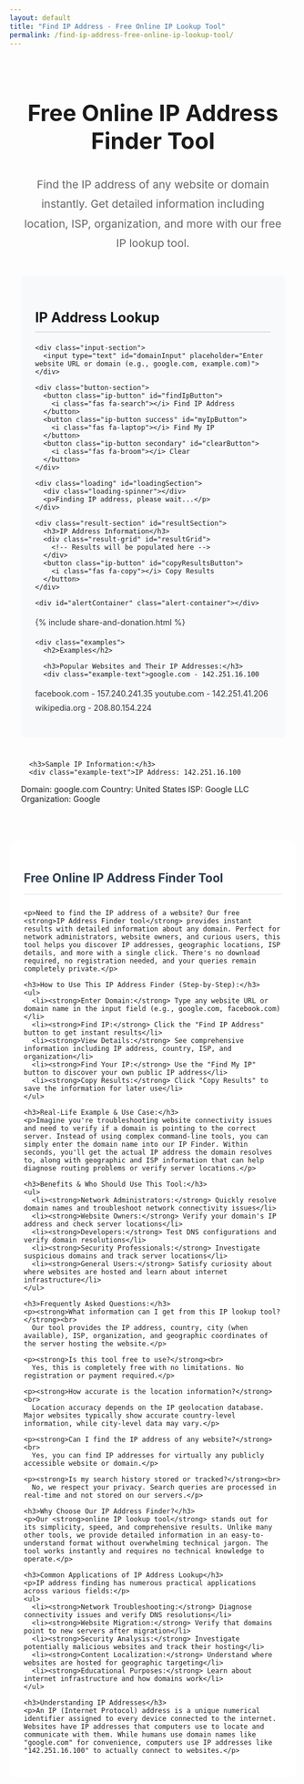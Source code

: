 ```yaml
---
layout: default
title: "Find IP Address - Free Online IP Lookup Tool"
permalink: /find-ip-address-free-online-ip-lookup-tool/
---
```


<meta charset="UTF-8">
<meta name="viewport" content="width=device-width, initial-scale=1.0">

<title>Find IP Address - Free Online IP Lookup Tool</title>

<meta name="description"
  content="Free IP Address Lookup Tool. Instantly find any website or domain IP address with location, ISP, timezone & hosting details. Quick results — no signup needed.">

<meta name="keywords"
  content="find ip address, ip lookup, website ip finder, domain ip checker, ip location lookup, what is my ip, online ip finder, ip details, ip tool, ip tracker">

<meta name="author" content="Paramdip Nath">
<meta name="robots" content="index, follow">

<!-- ✅ Open Graph -->
<meta property="og:type" content="website">
<meta property="og:title" content="Find IP Address & Location Online — Free IP Lookup Tool">
<meta property="og:description" content="Lookup website IPs instantly. Discover IP location, ISP and hosting server details — fast and free.">
<meta property="og:url" content="https://toolesy.com/find-ip-address-free-online-ip-lookup-tool">
<meta property="og:site_name" content="ToolEsy">

<!-- ✅ Twitter Card -->
<meta name="twitter:card" content="summary_large_image">
<meta name="twitter:title" content="Free IP Lookup — Find IP Address & Location">
<meta name="twitter:description" content="Check website or domain IP address with ISP, region, and hosting server details, instantly & free.">


<!-- Font Awesome -->
<link rel="stylesheet" href="https://cdnjs.cloudflare.com/ajax/libs/font-awesome/6.4.0/css/all.min.css">

<style>
  /* IP Address Finder Styles */
  .ip-container {
    padding: 20px;
    max-width: 1200px;
    margin: 0 auto;
  }

  .ip-container h1 {
    color: var(--primary);
    text-align: center;
    margin-bottom: 15px;
    font-size: 2.5rem;
    border-bottom: 3px solid var(--primary);
    padding-bottom: 15px;
  }

  .welcome-message {
    text-align: center;
    font-size: 1.2rem;
    color: #666;
    margin-bottom: 40px;
    line-height: 1.8;
  }

  .ip-section {
    margin-bottom: 40px;
    padding: 25px;
    background: #f8f9fa;
    border-radius: 8px;
    border-left: 4px solid var(--primary);
  }

  .ip-section h2 {
    color: var(--primary);
    margin-bottom: 20px;
    font-size: 1.5rem;
    border-bottom: 2px solid #e0e0e0;
    padding-bottom: 10px;
    display: flex;
    justify-content: space-between;
    align-items: center;
  }

  .ip-section p {
    margin-bottom: 15px;
    line-height: 1.8;
    color: #333;
  }

  .input-section {
    margin: 20px 0;
  }

  .input-section input {
    width: 100%;
    padding: 18px;
    border: 2px solid #e0e6ed;
    border-radius: 10px;
    font-size: 16px;
    margin-bottom: 15px;
    font-family: inherit;
    transition: border-color 0.3s;
  }

  .input-section input:focus {
    outline: none;
    border-color: var(--primary);
    box-shadow: 0 0 0 3px rgba(52, 152, 219, 0.2);
  }

  .button-section {
    display: grid;
    grid-template-columns: repeat(auto-fit, minmax(200px, 1fr));
    gap: 12px;
    margin: 25px 0;
  }

  .ip-button {
    padding: 14px 10px;
    border: none;
    border-radius: 8px;
    background: var(--primary);
    color: white;
    font-size: 14px;
    font-weight: 600;
    cursor: pointer;
    transition: all 0.3s ease;
    text-align: center;
  }

  .ip-button:hover {
    background: #2980b9;
    transform: translateY(-2px);
    box-shadow: 0 4px 10px rgba(0, 0, 0, 0.15);
  }

  .ip-button:active {
    transform: translateY(0);
  }

  .ip-button.success {
    background: var(--success);
  }

  .ip-button.success:hover {
    background: #218838;
  }

  .ip-button.secondary {
    background: #6c757d;
  }

  .ip-button.secondary:hover {
    background: #5a6268;
  }

  .result-section {
    margin-top: 30px;
    padding: 25px;
    background: white;
    border-radius: 10px;
    box-shadow: 0 4px 15px rgba(0, 0, 0, 0.1);
    display: none;
  }

  .result-section h3 {
    color: var(--primary);
    margin-bottom: 20px;
    font-size: 1.4rem;
    border-bottom: 2px solid #f0f0f0;
    padding-bottom: 10px;
  }

  .result-grid {
    display: grid;
    grid-template-columns: repeat(auto-fit, minmax(250px, 1fr));
    gap: 15px;
    margin-bottom: 20px;
  }

  .result-item {
    display: flex;
    justify-content: space-between;
    align-items: center;
    padding: 12px;
    background: #f8f9fa;
    border-radius: 6px;
    border-left: 4px solid var(--primary);
  }

  .result-item span:first-child {
    font-weight: 600;
    color: var(--primary);
  }

  .result-item span:last-child {
    font-weight: bold;
    color: #2c3e50;
  }

  .loading {
    text-align: center;
    padding: 20px;
    display: none;
  }

  .loading-spinner {
    border: 4px solid #f3f3f3;
    border-top: 4px solid var(--primary);
    border-radius: 50%;
    width: 40px;
    height: 40px;
    animation: spin 2s linear infinite;
    margin: 0 auto 15px;
  }

  @keyframes spin {
    0% { transform: rotate(0deg); }
    100% { transform: rotate(360deg); }
  }

  .alert-container {
    margin-top: 20px;
    min-height: 50px;
  }

  .alert {
    padding: 14px 20px;
    border-radius: 8px;
    margin-bottom: 10px;
    font-weight: 500;
    display: flex;
    align-items: center;
    justify-content: space-between;
  }

  .alert-success {
    background-color: #d4edda;
    color: #155724;
    border: 1px solid #c3e6cb;
  }

  .alert-error {
    background-color: #f8d7da;
    color: #721c24;
    border: 1px solid #f5c6cb;
  }

  .alert .close {
    cursor: pointer;
    font-weight: bold;
  }

  .examples {
    margin-top: 30px;
    padding: 20px;
    background: #f8f9fa;
    border-radius: 8px;
  }

  .example-text {
    background: white;
    padding: 15px;
    border-radius: 6px;
    border-left: 4px solid var(--primary);
    margin: 10px 0;
    font-family: monospace;
    white-space: pre-wrap;
  }

  .content-placeholder {
    padding: 25px;
    background: white;
    border-radius: 12px;
    margin-top: 30px;
  }

  .content-placeholder ul {
    margin: 15px 0;
    padding-left: 30px;
  }

  .content-placeholder li {
    margin-bottom: 10px;
    line-height: 1.6;
    color: #555;
  }

  .content-placeholder h2 {
    color: #2c3e50;
    border-bottom: 2px solid #f0f0f0;
    padding-bottom: 15px;
    margin-bottom: 25px;
  }

  /* Responsive adjustments */
  @media (max-width: 768px) {
    .button-section {
      grid-template-columns: 1fr;
    }

    .ip-button {
      font-size: 13px;
      padding: 12px 8px;
    }

    .ip-container {
      padding: 15px;
    }

    .ip-section {
      padding: 20px;
      margin-bottom: 30px;
    }

    .ip-container h1 {
      font-size: 2rem;
    }

    .ip-section h2 {
      font-size: 1.3rem;
    }

    .share-donation-section {
      flex-direction: column;
      align-items: stretch;
    }

    .share-buttons,
    .donation-buttons {
      justify-content: center;
    }

    .result-grid {
      grid-template-columns: 1fr;
    }
  }
</style>

<div class="ip-container">
  <h1>Free Online IP Address Finder Tool</h1>
  <p class="welcome-message">Find the IP address of any website or domain instantly. Get detailed information including location, ISP, organization, and more with our free IP lookup tool.</p>

  <div class="ip-section">
    <h2>IP Address Lookup</h2>

    <div class="input-section">
      <input type="text" id="domainInput" placeholder="Enter website URL or domain (e.g., google.com, example.com)">
    </div>

    <div class="button-section">
      <button class="ip-button" id="findIpButton">
        <i class="fas fa-search"></i> Find IP Address
      </button>
      <button class="ip-button success" id="myIpButton">
        <i class="fas fa-laptop"></i> Find My IP
      </button>
      <button class="ip-button secondary" id="clearButton">
        <i class="fas fa-broom"></i> Clear
      </button>
    </div>

    <div class="loading" id="loadingSection">
      <div class="loading-spinner"></div>
      <p>Finding IP address, please wait...</p>
    </div>

    <div class="result-section" id="resultSection">
      <h3>IP Address Information</h3>
      <div class="result-grid" id="resultGrid">
        <!-- Results will be populated here -->
      </div>
      <button class="ip-button" id="copyResultsButton">
        <i class="fas fa-copy"></i> Copy Results
      </button>
    </div>

    <div id="alertContainer" class="alert-container"></div>

{% include share-and-donation.html %}

    <div class="examples">
      <h2>Examples</h2>

      <h3>Popular Websites and Their IP Addresses:</h3>
      <div class="example-text">google.com - 142.251.16.100
facebook.com - 157.240.241.35
youtube.com - 142.251.41.206
wikipedia.org - 208.80.154.224</div>

      <h3>Sample IP Information:</h3>
      <div class="example-text">IP Address: 142.251.16.100
Domain: google.com
Country: United States
ISP: Google LLC
Organization: Google</div>
    </div>
  </div>

  <!-- SEO Content Section -->
  <div class="content-placeholder">
    <h2>Free Online IP Address Finder Tool</h2>

    <p>Need to find the IP address of a website? Our free <strong>IP Address Finder tool</strong> provides instant results with detailed information about any domain. Perfect for network administrators, website owners, and curious users, this tool helps you discover IP addresses, geographic locations, ISP details, and more with a single click. There's no download required, no registration needed, and your queries remain completely private.</p>

    <h3>How to Use This IP Address Finder (Step-by-Step):</h3>
    <ul>
      <li><strong>Enter Domain:</strong> Type any website URL or domain name in the input field (e.g., google.com, facebook.com)</li>
      <li><strong>Find IP:</strong> Click the "Find IP Address" button to get instant results</li>
      <li><strong>View Details:</strong> See comprehensive information including IP address, country, ISP, and organization</li>
      <li><strong>Find Your IP:</strong> Use the "Find My IP" button to discover your own public IP address</li>
      <li><strong>Copy Results:</strong> Click "Copy Results" to save the information for later use</li>
    </ul>

    <h3>Real-Life Example & Use Case:</h3>
    <p>Imagine you're troubleshooting website connectivity issues and need to verify if a domain is pointing to the correct server. Instead of using complex command-line tools, you can simply enter the domain name into our IP Finder. Within seconds, you'll get the actual IP address the domain resolves to, along with geographic and ISP information that can help diagnose routing problems or verify server locations.</p>

    <h3>Benefits & Who Should Use This Tool:</h3>
    <ul>
      <li><strong>Network Administrators:</strong> Quickly resolve domain names and troubleshoot network connectivity issues</li>
      <li><strong>Website Owners:</strong> Verify your domain's IP address and check server locations</li>
      <li><strong>Developers:</strong> Test DNS configurations and verify domain resolutions</li>
      <li><strong>Security Professionals:</strong> Investigate suspicious domains and track server locations</li>
      <li><strong>General Users:</strong> Satisfy curiosity about where websites are hosted and learn about internet infrastructure</li>
    </ul>

    <h3>Frequently Asked Questions:</h3>
    <p><strong>What information can I get from this IP lookup tool?</strong><br>
      Our tool provides the IP address, country, city (when available), ISP, organization, and geographic coordinates of the server hosting the website.</p>

    <p><strong>Is this tool free to use?</strong><br>
      Yes, this is completely free with no limitations. No registration or payment required.</p>

    <p><strong>How accurate is the location information?</strong><br>
      Location accuracy depends on the IP geolocation database. Major websites typically show accurate country-level information, while city-level data may vary.</p>

    <p><strong>Can I find the IP address of any website?</strong><br>
      Yes, you can find IP addresses for virtually any publicly accessible website or domain.</p>

    <p><strong>Is my search history stored or tracked?</strong><br>
      No, we respect your privacy. Search queries are processed in real-time and not stored on our servers.</p>

    <h3>Why Choose Our IP Address Finder?</h3>
    <p>Our <strong>online IP lookup tool</strong> stands out for its simplicity, speed, and comprehensive results. Unlike many other tools, we provide detailed information in an easy-to-understand format without overwhelming technical jargon. The tool works instantly and requires no technical knowledge to operate.</p>

    <h3>Common Applications of IP Address Lookup</h3>
    <p>IP address finding has numerous practical applications across various fields:</p>
    <ul>
      <li><strong>Network Troubleshooting:</strong> Diagnose connectivity issues and verify DNS resolutions</li>
      <li><strong>Website Migration:</strong> Verify that domains point to new servers after migration</li>
      <li><strong>Security Analysis:</strong> Investigate potentially malicious websites and track their hosting</li>
      <li><strong>Content Localization:</strong> Understand where websites are hosted for geographic targeting</li>
      <li><strong>Educational Purposes:</strong> Learn about internet infrastructure and how domains work</li>
    </ul>

    <h3>Understanding IP Addresses</h3>
    <p>An IP (Internet Protocol) address is a unique numerical identifier assigned to every device connected to the internet. Websites have IP addresses that computers use to locate and communicate with them. While humans use domain names like "google.com" for convenience, computers use IP addresses like "142.251.16.100" to actually connect to websites.</p>
  </div>
</div>

<script>
  document.addEventListener('DOMContentLoaded', function () {
    const domainInput = document.getElementById('domainInput');
    const findIpButton = document.getElementById('findIpButton');
    const myIpButton = document.getElementById('myIpButton');
    const clearButton = document.getElementById('clearButton');
    const resultSection = document.getElementById('resultSection');
    const resultGrid = document.getElementById('resultGrid');
    const loadingSection = document.getElementById('loadingSection');
    const alertContainer = document.getElementById('alertContainer');
    const copyResultsButton = document.getElementById('copyResultsButton');
    
    // Event listeners
    findIpButton.addEventListener('click', findIpAddress);
    myIpButton.addEventListener('click', findMyIpAddress);
    clearButton.addEventListener('click', clearAll);
    copyResultsButton.addEventListener('click', copyResults);
    
    domainInput.addEventListener('keypress', function(e) {
      if (e.key === 'Enter') {
        findIpAddress();
      }
    });

    async function findIpAddress() {
      const domain = domainInput.value.trim();
      
      if (!domain) {
        showAlert('Please enter a website URL or domain name.', 'error');
        return;
      }

      // Clean the domain input (remove http/https and paths)
      const cleanDomain = domain.replace(/^https?:\/\//, '').split('/')[0];
      
      showLoading();
      
      try {
        // Use a CORS proxy to avoid cross-origin issues
        const response = await fetch(`https://api.allorigins.win/get?url=${encodeURIComponent(`https://dns.google/resolve?name=${cleanDomain}&type=A`)}`);
        const data = await response.json();
        const dnsData = JSON.parse(data.contents);
        
        if (dnsData.Answer && dnsData.Answer.length > 0) {
          const ipAddress = dnsData.Answer[0].data;
          await getIpDetails(ipAddress, cleanDomain);
        } else {
          hideLoading();
          showAlert('Could not find IP address for the specified domain.', 'error');
        }
      } catch (error) {
        hideLoading();
        showAlert('Error finding IP address. Please try again.', 'error');
        console.error('Error:', error);
      }
    }

    async function findMyIpAddress() {
      showLoading();
      
      try {
        const response = await fetch('https://api.ipify.org?format=json');
        const data = await response.json();
        const myIp = data.ip;
        
        domainInput.value = 'Your Public IP';
        await getIpDetails(myIp, 'Your Public IP Address');
      } catch (error) {
        hideLoading();
        showAlert('Error finding your IP address. Please try again.', 'error');
        console.error('Error:', error);
      }
    }

    async function getIpDetails(ipAddress, domain) {
      try {
        const response = await fetch(`https://ipapi.co/${ipAddress}/json/`);
        const ipDetails = await response.json();
        
        displayResults(ipDetails, domain, ipAddress);
        hideLoading();
      } catch (error) {
        // Fallback if detailed IP info fails
        const basicInfo = {
          ip: ipAddress,
          network: 'Information not available',
          org: 'Information not available',
          country_name: 'Information not available',
          city: 'Information not available',
          region: 'Information not available',
          country_code: 'N/A'
        };
        
        displayResults(basicInfo, domain, ipAddress);
        hideLoading();
      }
    }

    function displayResults(ipDetails, domain, ipAddress) {
      resultGrid.innerHTML = '';
      
      const results = [
        { label: 'IP Address', value: ipDetails.ip || ipAddress },
        { label: 'Domain', value: domain },
        { label: 'Country', value: ipDetails.country_name || 'Unknown' },
        { label: 'Region/State', value: ipDetails.region || 'Unknown' },
        { label: 'City', value: ipDetails.city || 'Unknown' },
        { label: 'ISP', value: ipDetails.org || ipDetails.network || 'Unknown' },
        { label: 'Organization', value: ipDetails.org || 'Unknown' },
        { label: 'Country Code', value: ipDetails.country_code || 'N/A' }
      ];
      
      results.forEach(result => {
        const resultItem = document.createElement('div');
        resultItem.className = 'result-item';
        resultItem.innerHTML = `
          <span>${result.label}:</span>
          <span>${result.value}</span>
        `;
        resultGrid.appendChild(resultItem);
      });
      
      resultSection.style.display = 'block';
      showAlert('IP address information retrieved successfully!', 'success');
    }

    function clearAll() {
      domainInput.value = '';
      resultSection.style.display = 'none';
      alertContainer.innerHTML = '';
    }

    function copyResults() {
      const results = Array.from(document.querySelectorAll('.result-item'))
        .map(item => {
          const label = item.querySelector('span:first-child').textContent;
          const value = item.querySelector('span:last-child').textContent;
          return `${label} ${value}`;
        })
        .join('\n');
      
      navigator.clipboard.writeText(results).then(() => {
        showAlert('Results copied to clipboard!', 'success');
      }).catch(err => {
        showAlert('Failed to copy results: ' + err, 'error');
      });
    }

    function showLoading() {
      loadingSection.style.display = 'block';
      resultSection.style.display = 'none';
    }

    function hideLoading() {
      loadingSection.style.display = 'none';
    }

    function showAlert(message, type) {
      const alertDiv = document.createElement('div');
      alertDiv.className = `alert alert-${type}`;
      alertDiv.innerHTML = `
        ${message}
        <span class="close">&times;</span>
      `;

      alertContainer.innerHTML = '';
      alertContainer.appendChild(alertDiv);

      // Add close functionality
      alertDiv.querySelector('.close').addEventListener('click', function () {
        alertDiv.remove();
      });

      setTimeout(() => {
        if (alertDiv.parentNode) {
          alertDiv.remove();
        }
      }, 5000);
    }
  });
</script>